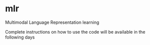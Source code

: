# mlr
Multimodal Language Representation learning

Complete instructions on how to use the code will be available in the following days
